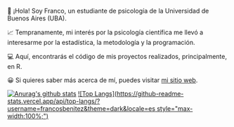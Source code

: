 👋 ¡Hola! Soy Franco, un estudiante de psicología de la Universidad de Buenos Aires (UBA).

📈 Tempranamente, mi interés por la psicología científica me llevó a interesarme por la estadística, la metodología y la programación. 

💻 Aquí, encontrarás el código de mis proyectos realizados, principalmente, en R.  

😀 Si quieres saber más acerca de mí, puedes visitar [mi sitio web](http://francosbenitez.netlify.app).  

[![Anurag's github stats](https://github-readme-stats.vercel.app/api?username=francosbenitez&show_icons=true&theme=dark&locale=es)](https://github.com/anuraghazra/github-readme-stats) [![Top Langs](https://github-readme-stats.vercel.app/api/top-langs/?username=francosbenitez&theme=dark&locale=es style="max-width:100%;")](https://github.com/anuraghazra/github-readme-stats)




